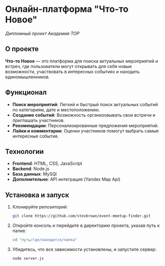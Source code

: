 # Онлайн-платформа "Что-то Новое"  

*Дипломный проект Академия TOP*

## О проекте  
**Что-то Новое** — это платформа для поиска актуальных мероприятий и встреч, где пользователи 
могут открывать для себя новые возможности, участвовать в интересных событиях и находить единомышленников.  

## Функционал  
- **Поиск мероприятий**: Легкий и быстрый поиск актуальных событий по категориям, дате и местоположению.  
- **Создание событий**: Возможность организовывать свои встречи и приглашать участников.  
- **Рекомендации**: Персонализированные предложения мероприятий.  
- **Лайки и комментарии**: Оценки участников помогут выбрать самые интересные события.  

## Технологии  
- **Frontend**: HTML, CSS, JavaScript
- **Backend**: Node.js
- **База данных**: MySQl
- **Дополнительно**: API интеграция (Yandex Map Api)

## Установка и запуск  
1. Клонируйте репозиторий:  
   ```bash
   git clone https://github.com/stevbrown/event-meetup-finder.git
2. Откройте консоль и перейдите в директорию проекта, указав путь к папке:
   ```bash
   cd "путь/где/находится/папка"
3. Убедитесь, что все зависимости установлены, и запустите сервер:
   ```bash
   node server.js
